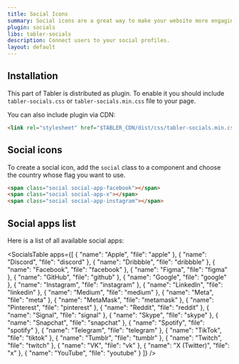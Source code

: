 ```yaml
---
title: Social Icons
summary: Social icons are a great way to make your website more engaging and user-friendly. You can use social icons to help users quickly find your social media profiles and connect with you.
plugin: socials
libs: tabler-socials
description: Connect users to your social profiles.
layout: default
---
```


## Installation

This part of Tabler is distributed as plugin. To enable it you should include `tabler-socials.css` or `tabler-socials.min.css` file to your page.

You can also include plugin via CDN:

```html
<link rel="stylesheet" href="$TABLER_CDN/dist/css/tabler-socials.min.css">
```

## Social icons

To create a social icon, add the `social` class to a component and choose the country whose flag you want to use. 

```html example centered separated plugins="socials"
<span class="social social-app-facebook"></span>
<span class="social social-app-x"></span>
<span class="social social-app-instagram"></span>
```

## Social apps list

Here is a list of all available social apps:

<SocialsTable apps={[
  {
    "name": "Apple",
    "file": "apple"
  },
  {
    "name": "Discord",
    "file": "discord"
  },
  {
    "name": "Dribbble",
    "file": "dribbble"
  },
  {
    "name": "Facebook",
    "file": "facebook"
  },
  {
    "name": "Figma",
    "file": "figma"
  },
  {
    "name": "GitHub",
    "file": "github"
  },
  {
    "name": "Google",
    "file": "google"
  },
  {
    "name": "Instagram",
    "file": "instagram"
  },
  {
    "name": "LinkedIn",
    "file": "linkedin"
  },
  {
    "name": "Medium",
    "file": "medium"
  },
  {
    "name": "Meta",
    "file": "meta"
  },
  {
    "name": "MetaMask",
    "file": "metamask"
  },
  {
    "name": "Pinterest",
    "file": "pinterest"
  },
  {
    "name": "Reddit",
    "file": "reddit"
  },
  {
    "name": "Signal",
    "file": "signal"
  },
  {
    "name": "Skype",
    "file": "skype"
  },
  {
    "name": "Snapchat",
    "file": "snapchat"
  },
  {
    "name": "Spotify",
    "file": "spotify"
  },
  {
    "name": "Telegram",
    "file": "telegram"
  },
  {
    "name": "TikTok",
    "file": "tiktok"
  },
  {
    "name": "Tumblr",
    "file": "tumblr"
  },
  {
    "name": "Twitch",
    "file": "twitch"
  },
  {
    "name": "VK",
    "file": "vk"
  },
  {
    "name": "X (Twitter)",
    "file": "x"
  },
  {
    "name": "YouTube",
    "file": "youtube"
  }
]} />

